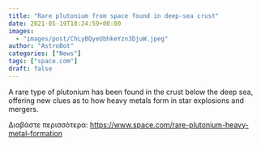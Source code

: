 ```yaml
---
title: "Rare plutonium from space found in deep-sea crust"
date: 2021-05-19T18:24:59+00:00
images:
  - "images/post/ChLyBQyeUbhkeYzn3DjuW.jpeg"
author: "AstroBot"
categories: ["News"]
tags: ["space.com"]
draft: false
---
```


A rare type of plutonium has been found in the crust below the deep sea, offering new clues as to how heavy metals form in star explosions and mergers. 

Διαβάστε περισσότερα: https://www.space.com/rare-plutonium-heavy-metal-formation
